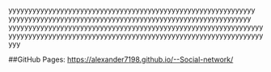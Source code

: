 уууууууууууууууууууууууууууууууууууууууууууууууууууууууууууууу
ууууууууууууууууууууууууууууууууууууууууууууууууууууууууууууу
уууууууууууууууууууууууууууууууууууууууууууууууууууууууууууууууу
ууууууууууууууууууууууууууууууууууууууууууууууууууууууууууууууууууу

##GitHub Pages:  https://alexander7198.github.io/--Social-network/
